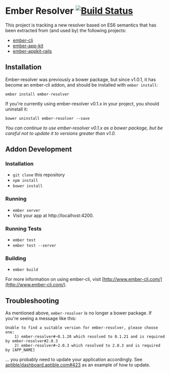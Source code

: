 # Ember Resolver [![Build Status](https://travis-ci.org/201-created/dangerously-set-unified-resolver.svg?branch=master)](https://travis-ci.org/201-created/dangerously-set-unified-resolver)

This project is tracking a new resolver based on ES6 semantics that has been extracted from (and used by) the following projects:

* [ember-cli](https://github.com/ember-cli/ember-cli)
* [ember-app-kit](https://github.com/stefanpenner/ember-app-kit)
* [ember-appkit-rails](https://github.com/DavyJonesLocker/ember-appkit-rails)

## Installation

Ember-resolver was previously a bower package, but since v1.0.1, it has become an ember-cli addon, and should be installed with `ember install`:
```
ember install ember-resolver
```

If you're currently using ember-resolver v0.1.x in your project, you should uninstall it:
```
bower uninstall ember-resolver --save
```

_You can continue to use ember-resolver v0.1.x as a bower package, but be careful not to update it to versions greater than v1.0._

## Addon Development

### Installation

* `git clone` this repository
* `npm install`
* `bower install`

### Running

* `ember server`
* Visit your app at http://localhost:4200.

### Running Tests

* `ember test`
* `ember test --server`

### Building

* `ember build`

For more information on using ember-cli, visit [http://www.ember-cli.com/](http://www.ember-cli.com/).

## Troubleshooting

As mentioned above, `ember-resolver` is no longer a bower package.  If you're seeing a message like this:

```
Unable to find a suitable version for ember-resolver, please choose one:
    1) ember-resolver#~0.1.20 which resolved to 0.1.21 and is required by ember-resolver#2.0.3
    2) ember-resolver#~2.0.3 which resolved to 2.0.3 and is required by [APP_NAME]
```

... you probably need to update your application accordingly.  See [aptible/dashboard.aptible.com#423](https://github.com/aptible/dashboard.aptible.com/pull/423/files) as an example of how to update.
